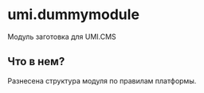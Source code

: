 # umi.dummymodule
Модуль заготовка для UMI.CMS

## Что в нем?
Разнесена структура модуля по правилам платформы.